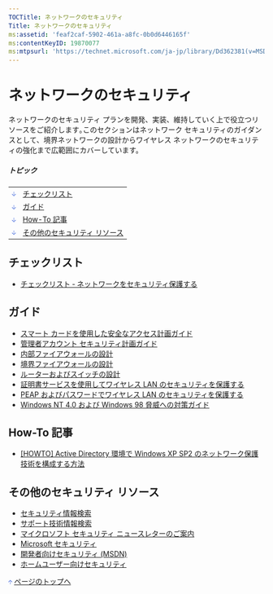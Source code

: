 ```yaml
---
TOCTitle: ネットワークのセキュリティ
Title: ネットワークのセキュリティ
ms:assetid: 'feaf2caf-5902-461a-a8fc-0b0d6446165f'
ms:contentKeyID: 19870077
ms:mtpsurl: 'https://technet.microsoft.com/ja-jp/library/Dd362381(v=MSDN.10)'
---
```


ネットワークのセキュリティ
==========================

ネットワークのセキュリティ プランを開発、実装、維持していく上で役立つリソースをご紹介します｡このセクションはネットワーク セキュリティのガイダンスとして、境界ネットワークの設計からワイヤレス ネットワークのセキュリティの強化まで広範囲にカバーしています。
  
##### トピック
  
|                                                                                                                                                                 |                                       |  
|-----------------------------------------------------------------------------------------------------------------------------------------------------------------|---------------------------------------|  
| [<img src="images/dd362381.arrow_px_down(ja-jp,TechNet.10).gif" alt="チェックリスト" width="7" height="9" />](#eaa)                | [チェックリスト](#eaa)                |  
| [<img src="images/dd362381.arrow_px_down(ja-jp,TechNet.10).gif" alt="ガイド" width="7" height="9" />](#eeb)                        | [ガイド](#eeb)                        |  
| [<img src="images/dd362381.arrow_px_down(ja-jp,TechNet.10).gif" alt="How-To 記事" width="7" height="9" />](#egc)                   | [How-To 記事](#egc)                   |  
| [<img src="images/dd362381.arrow_px_down(ja-jp,TechNet.10).gif" alt="その他のセキュリティ リソース" width="7" height="9" />](#elc) | [その他のセキュリティ リソース](#elc) |
 
チェックリスト
--------------

-   [チェックリスト ‐ ネットワークをセキュリティ保護する](https://msdn.microsoft.com/ja-jp/library/aa302346.aspx)

ガイド 
-------

-   [スマート カードを使用した安全なアクセス計画ガイド](https://www.microsoft.com/japan/technet/security/topics/networksecurity/securesmartcards/default.mspx)
-   [管理者アカウント セキュリティ計画ガイド](https://www.microsoft.com/japan/technet/security/topics/serversecurity/administratoraccounts/default.mspx)
-   [内部ファイアウォールの設計](https://www.microsoft.com/japan/technet/security/topics/networksecurity/secmod155.mspx)
-   [境界ファイアウォールの設計](https://www.microsoft.com/japan/technet/security/topics/networksecurity/secmod156.mspx)
-   [ルーターおよびスイッチの設計](https://www.microsoft.com/japan/technet/security/topics/networksecurity/secmod40.mspx)
-   [証明書サービスを使用してワイヤレス LAN のセキュリティを保護する](https://www.microsoft.com/japan/technet/security/prodtech/windowsserver2003/pkiwire/swlan.mspx)
-   [PEAP およびパスワードでワイヤレス LAN のセキュリティを保護する](https://www.microsoft.com/japan/technet/security/topics/cryptographyetc/peap_0.mspx)
-   [Windows NT 4.0 および Windows 98 脅威への対策ガイド](https://www.microsoft.com/japan/technet/security/topics/networksecurity/threatmi.mspx)

How-To 記事 
------------

-   [\[HOWTO\] Active Directory 環境で Windows XP SP2 のネットワーク保護技術を構成する方法](https://www.microsoft.com/japan/technet/security/prodtech/windowsxp/adprtect.mspx)

その他のセキュリティ リソース 
------------------------------

-   [セキュリティ情報検索](https://www.microsoft.com/japan/technet/security/current.aspx)
-   [サポート技術情報検索](https://support.microsoft.com/search/)
-   [マイクロソフト セキュリティ ニュースレターのご案内](https://www.microsoft.com/japan/technet/security/secnews/default.mspx)
-   [Microsoft セキュリティ](https://www.microsoft.com/japan/security/)
-   [開発者向けセキュリティ (MSDN)](https://msdn.microsoft.com/ja-jp/security/default.aspx)
-   [ホームユーザー向けセキュリティ](https://www.microsoft.com/japan/athome/security/default.mspx)

[<img src="images/dd362381.arrow_px_up(ja-jp,TechNet.10).gif" alt="ページのトップへ" width="7" height="9" />](#top) [ページのトップへ](#top)
